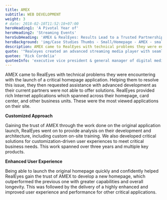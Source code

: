 ```yaml
---
title: AMEX
subtitle: WEB DEVELOPMENT
weight: 3
# date: 2018-02-10T11:52:18+07:00
heroHeading1: 'A Pivotal Year of'
heroHeading2: 'Streaming Events'
heroSubHeading: 'AMEX & RealEyes: Results Lead to a Trusted Partnership'
heroBackground: 'img/Case Studies Thumbs - Small/Homepage - AMEX - small.jpg'
description: AMEX came to RealEyes with technical problems they were encountering with the launch of a critical homepage application. Helping them to resolve this issue, they then requested assistance with advanced development as their current partners were not able to offer solutions. RealEyes provided rich Internet applications which spanned across their homepage, card center, and other business units. These were the most viewed applications on their site.
quote: '"Realeyes created an advanced streaming media player with seamless clientside ad stitching for desktop and mobile web, worked as a trusted and valued partner to determine the best format and test multiple levels of redundancy, failover architecture and delivery."'
quotee: 'Rick Cordelia'
quoteeInfo: 'executive vice president & general manager of digital media, NBC Sports Group'
---
```


AMEX came to RealEyes with technical problems they were encountering with the launch of a critical homepage application. Helping them to resolve this issue, they then requested assistance with advanced development as their current partners were not able to offer solutions. RealEyes provided rich Internet applications which spanned across their homepage, card center, and other business units. These were the most viewed applications on their site.

**Customized Approach**

Gaining the trust of AMEX through the work done on the original application launch, RealEyes went on to provide analysis on their development and architecture, including custom on-site training. We also developed critical solutions for customization-driven user experiences to meet critical business needs. This work spanned over three years and multiple key products.

**Enhanced User Experience**

Being able to launch the original homepage quickly and confidently helped RealEyes gain the trust of AMEX to develop a new homepage, which outperformed the previous one with greater capabilities and overall longevity. This was followed by the delivery of a highly enhanced and improved user experience and performance for other critical applications.

